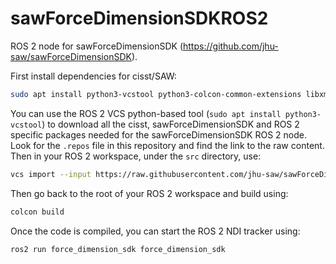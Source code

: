 # sawForceDimensionSDKROS2

ROS 2 node for sawForceDimensionSDK (https://github.com/jhu-saw/sawForceDimensionSDK).

First install dependencies for cisst/SAW:
```sh
sudo apt install python3-vcstool python3-colcon-common-extensions libxml2-dev libraw1394-dev libncurses5-dev libncurses5 qtcreator swig sox espeak cmake-curses-gui cmake-qt-gui git subversion gfortran libcppunit-dev libqt5xmlpatterns5-dev
```

You can use the ROS 2 VCS python-based tool (`sudo apt install python3-vcstool`) to download all the cisst, sawForceDimensionSDK and ROS 2 specific packages needed for the sawForceDimensionSDK ROS 2 node.  Look for the `.repos` file in this repository and find the link to the raw content.  Then in your ROS 2 workspace, under the `src` directory, use:
```sh
vcs import --input https://raw.githubusercontent.com/jhu-saw/sawForceDimensionSDKROS2/master/force_dimension_sdk.repos
```
Then go back to the root of your ROS 2 workspace and build using:
```sh
colcon build
```

Once the code is compiled, you can start the ROS 2 NDI tracker using:
```
ros2 run force_dimension_sdk force_dimension_sdk
```
